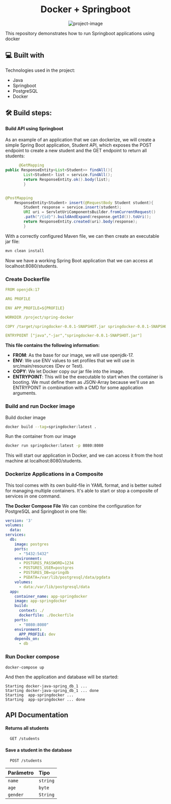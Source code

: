 <h1 align="center" id="title">Docker + Springboot</h1>

<p align="center"><img src="https://socialify.git.ci/lucasfroque/docker-java-spring/image?description=1&amp;descriptionEditable=Running%20a%20java%2Bspring%20application%20using%20docker&amp;font=Inter&amp;language=1&amp;owner=1&amp;pattern=Plus&amp;theme=Light" alt="project-image"></p>

<p id="description">This repository demonstrates how to run Springboot applications using docker</p>

<h2>💻 Built with</h2>

Technologies used in the project:

*   Java
*   Springboot
*   PostgreSQL
*   Docker

<h2>🛠️ Build steps:</h2>

<h4>Build API using Springboot</h4>
<p>As an example of an application that we can dockerize, we will create a simple Spring Boot application, Student API, which exposes the POST endpoint to create a new student and the GET endpoint to return all students:</p>

```java
      @GetMapping
public ResponseEntity<List<Student>> findAll(){
        List<Student> list = service.findAll();
        return ResponseEntity.ok().body(list);
        }


@PostMapping
    ResponseEntity<Student> insert(@RequestBody Student student){
        Student response = service.insert(student);
        URI uri = ServletUriComponentsBuilder.fromCurrentRequest()
        .path("/{id}").buildAndExpand(response.getId()).toUri();
        return ResponseEntity.created(uri).body(response);
        }
```
<p>With a correctly configured Maven file, we can then create an executable jar file:</p>

```bash
mvn clean install
```
<p>
Now we have a working Spring Boot application that we can access at localhost:8080/students.
</p>

<h3>Create Dockerfile</h3>

```yaml
FROM openjdk:17

ARG PROFILE

ENV APP_PROFILE=${PROFILE}

WORKDIR /project/spring-docker

COPY /target/springdocker-0.0.1-SNAPSHOT.jar springdocker-0.0.1-SNAPSHOT.jar

ENTRYPOINT ["java","-jar","springdocker-0.0.1-SNAPSHOT.jar"]
```
**This file contains the following information:**

* **FROM**: As the base for our image, we will use openjdk-17.
* **ENV**: We use ENV values to set profiles that we will use in src/main/resources (Dev or Test).
* **COPY**: We let Docker copy our jar file into the image.
*  **ENTRYPOINT**: This will be the executable to start when the container is booting. We must define them as JSON-Array because we'll use an ENTRYPOINT in combination with a CMD for some application arguments.


<h3>Build and run Docker image</h3>

Build docker image
```bash
docker build --tag=springdocker:latest .
```
Run the container from our image
```bash
docker run springdocker:latest -p 8080:8080
```
This will start our application in Docker, and we can access it from the host machine at localhost:8080/students.

<h3>Dockerize Applications in a Composite</h3>

This tool comes with its own build-file in YAML format, and is better suited for managing multiple containers. It's able to start or stop a composite of services in one command.

**The Docker Compose File**
We can combine the configuration for PostgreSQL and Springboot in one file:

```yaml
version: '3'
volumes:
  data:
services:
  db:
    image: postgres
    ports:
      - "5432:5432"
    environment:
      - POSTGRES_PASSWORD=1234
      - POSTGRES_USER=postgres
      - POSTGRES_DB=springdb
      - PGDATA=/var/lib/postgresql/data/pgdata
    volumes:
      - data:/var/lib/postgresql/data
  app:
    container_name: app-springdocker
    image: app-springdocker
    build:
      context: ./
      dockerfile: ./Dockerfile
    ports:
      - "8080:8080"
    environment:
      APP_PROFILE: dev
    depends_on:
      - db
```

<h3>Run Docker compose</h3>

```shell
docker-compose up
```

And then the application and database will be started:

```shell
Starting docker-java-spring_db_1 ...
Starting docker-java-spring_db_1 ... done
Starting  app-springdocker ...
Starting  app-springdocker ... done
```

## API Documentation


#### Returns all students

```http
  GET /students
```


#### Save a student in the database

```http
  POST /students
```

| Parâmetro   | Tipo       |
| :---------- | :--------- | 
| `name`      | `string` | 
| `age`      | `byte` | 
| `gender`      | `String` | 
